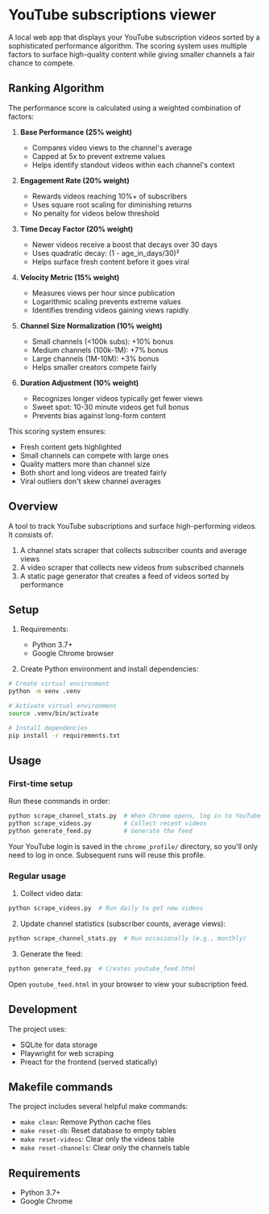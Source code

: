 # YouTube subscriptions viewer

A local web app that displays your YouTube subscription videos sorted by a sophisticated performance algorithm. The scoring system uses multiple factors to surface high-quality content while giving smaller channels a fair chance to compete.

## Ranking Algorithm

The performance score is calculated using a weighted combination of factors:

1. **Base Performance (25% weight)**
   - Compares video views to the channel's average
   - Capped at 5x to prevent extreme values
   - Helps identify standout videos within each channel's context

2. **Engagement Rate (20% weight)**
   - Rewards videos reaching 10%+ of subscribers
   - Uses square root scaling for diminishing returns
   - No penalty for videos below threshold

3. **Time Decay Factor (20% weight)**
   - Newer videos receive a boost that decays over 30 days
   - Uses quadratic decay: (1 - age_in_days/30)²
   - Helps surface fresh content before it goes viral

4. **Velocity Metric (15% weight)**
   - Measures views per hour since publication
   - Logarithmic scaling prevents extreme values
   - Identifies trending videos gaining views rapidly

5. **Channel Size Normalization (10% weight)**
   - Small channels (<100k subs): +10% bonus
   - Medium channels (100k-1M): +7% bonus
   - Large channels (1M-10M): +3% bonus
   - Helps smaller creators compete fairly

6. **Duration Adjustment (10% weight)**
   - Recognizes longer videos typically get fewer views
   - Sweet spot: 10-30 minute videos get full bonus
   - Prevents bias against long-form content

This scoring system ensures:
- Fresh content gets highlighted
- Small channels can compete with large ones
- Quality matters more than channel size
- Both short and long videos are treated fairly
- Viral outliers don't skew channel averages

## Overview

A tool to track YouTube subscriptions and surface high-performing videos. It consists of:

1. A channel stats scraper that collects subscriber counts and average views
2. A video scraper that collects new videos from subscribed channels
3. A static page generator that creates a feed of videos sorted by performance

## Setup

1. Requirements:

   - Python 3.7+
   - Google Chrome browser

2. Create Python environment and install dependencies:

```bash
# Create virtual environment
python -m venv .venv

# Activate virtual environment
source .venv/bin/activate

# Install dependencies
pip install -r requirements.txt
```

## Usage

### First-time setup

Run these commands in order:

```bash
python scrape_channel_stats.py  # When Chrome opens, log in to YouTube
python scrape_videos.py         # Collect recent videos
python generate_feed.py         # Generate the feed
```

Your YouTube login is saved in the `chrome_profile/` directory, so you'll only need to log in once. Subsequent runs will reuse this profile.

### Regular usage

1. Collect video data:

```bash
python scrape_videos.py  # Run daily to get new videos
```

2. Update channel statistics (subscriber counts, average views):

```bash
python scrape_channel_stats.py  # Run occasionally (e.g., monthly)
```

3. Generate the feed:

```bash
python generate_feed.py  # Creates youtube_feed.html
```

Open `youtube_feed.html` in your browser to view your subscription feed.

## Development

The project uses:

- SQLite for data storage
- Playwright for web scraping
- Preact for the frontend (served statically)

## Makefile commands

The project includes several helpful make commands:

- `make clean`: Remove Python cache files
- `make reset-db`: Reset database to empty tables
- `make reset-videos`: Clear only the videos table
- `make reset-channels`: Clear only the channels table

## Requirements

- Python 3.7+
- Google Chrome
